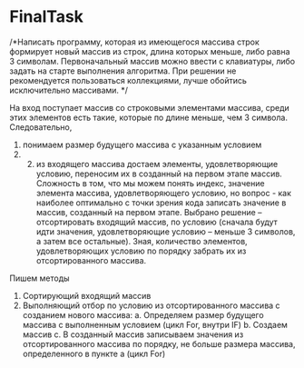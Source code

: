 # FinalTask
/*Написать программу, которая 
из имеющегося массива строк формирует новый массив из строк, длина которых меньше, либо равна 3 символам. 
Первоначальный массив можно ввести с клавиатуры, либо задать на старте выполнения алгоритма. 
При решении не рекомендуется пользоваться коллекциями, лучше обойтись исключительно массивами.
*/

На вход поступает массив со строковыми элементами массива, среди этих элементов есть такие, которые по длине меньше, чем 3 символа. 
Следовательно, 
1) понимаем размер будущего массива с указанным условием
2) 2) из входящего массива достаем элементы, удовлетворяющие условию, переносим их в созданный на первом этапе массив. 
Сложность в том, что мы можем понять индекс, значение элемента массива, удовлетворяющего условию,
но вопрос - как наиболее оптимально с точки зрения кода записать значение в массив, созданный на первом этапе.
Выбрано решение – отсортировать входящий массив, по условию (сначала будут идти значения, удовлетворяющие условию – меньше 3 символов, а затем все остальные).
Зная, количество элементов, удовлетворяющих условию по порядку забрать их из отсортированного массива. 

Пишем методы
1.	Сортирующий входящий массив
2.	Выполняющий отбор по условию из отсортированного массива с созданием нового массива:
a.	Определяем размер будущего массива с выполненным условием (цикл For, внутри IF)
b.	Создаем массив 
c.	В созданный массив записываем значения из отсортированного массива по порядку, не больше размера массива, определенного в пункте а (цикл For)
